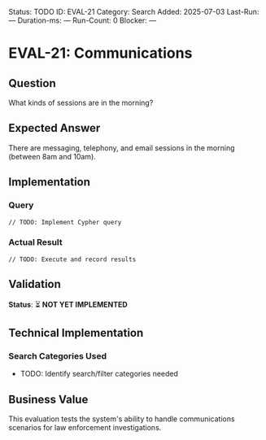 <!--- META: machine-readable for scripts --->
Status: TODO
ID: EVAL-21
Category: Search
Added: 2025-07-03
Last-Run: —
Duration-ms: —
Run-Count: 0
Blocker: —

# EVAL-21: Communications

## Question
What kinds of sessions are in the morning?

## Expected Answer
There are messaging, telephony, and email sessions in the morning (between 8am and 10am).

## Implementation

### Query
```cypher
// TODO: Implement Cypher query
```

### Actual Result
```
// TODO: Execute and record results
```

## Validation
**Status**: ⏳ **NOT YET IMPLEMENTED**

## Technical Implementation

### Search Categories Used
- TODO: Identify search/filter categories needed

## Business Value

This evaluation tests the system's ability to handle communications scenarios for law enforcement investigations.
